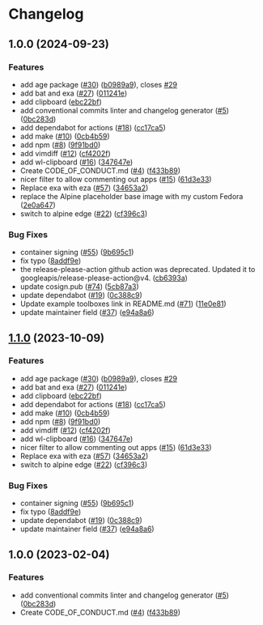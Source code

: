 # Changelog

## 1.0.0 (2024-09-23)


### Features

* add age package ([#30](https://github.com/timmytandian/my_distrobox/issues/30)) ([b0989a9](https://github.com/timmytandian/my_distrobox/commit/b0989a9f791771999c105122b64cbf8687574650)), closes [#29](https://github.com/timmytandian/my_distrobox/issues/29)
* add bat and exa ([#27](https://github.com/timmytandian/my_distrobox/issues/27)) ([011241e](https://github.com/timmytandian/my_distrobox/commit/011241e4ac1fdee5f3fbe8b8321e44ba8a0cb561))
* add clipboard ([ebc22bf](https://github.com/timmytandian/my_distrobox/commit/ebc22bf72a10043ebec55c285dfe5274f1378cc5))
* add conventional commits linter and changelog generator ([#5](https://github.com/timmytandian/my_distrobox/issues/5)) ([0bc283d](https://github.com/timmytandian/my_distrobox/commit/0bc283d271878071ef50a413bab48f3bfc1ab312))
* add dependabot for actions ([#18](https://github.com/timmytandian/my_distrobox/issues/18)) ([cc17ca5](https://github.com/timmytandian/my_distrobox/commit/cc17ca5202c1777d5e64799b00cb235b72027e24))
* add make ([#10](https://github.com/timmytandian/my_distrobox/issues/10)) ([0cb4b59](https://github.com/timmytandian/my_distrobox/commit/0cb4b59cdd98c47d2f6bfa21f801b99b045d5e40))
* add npm ([#8](https://github.com/timmytandian/my_distrobox/issues/8)) ([9f91bd0](https://github.com/timmytandian/my_distrobox/commit/9f91bd09272617c7b9203014222353265dc24947))
* add vimdiff ([#12](https://github.com/timmytandian/my_distrobox/issues/12)) ([cf4202f](https://github.com/timmytandian/my_distrobox/commit/cf4202f76752561d9b926c81933342a119e8a258))
* add wl-clipboard ([#16](https://github.com/timmytandian/my_distrobox/issues/16)) ([347647e](https://github.com/timmytandian/my_distrobox/commit/347647ea7f9f7bdb3b42d2a565df866f027a7ade))
* Create CODE_OF_CONDUCT.md ([#4](https://github.com/timmytandian/my_distrobox/issues/4)) ([f433b89](https://github.com/timmytandian/my_distrobox/commit/f433b89a1ed125c6c0a251c1eec60525cfe35820))
* nicer filter to allow commenting out apps ([#15](https://github.com/timmytandian/my_distrobox/issues/15)) ([61d3e33](https://github.com/timmytandian/my_distrobox/commit/61d3e330beb9c2a8bd557ef3872aa6595c76b1b2))
* Replace exa with eza ([#57](https://github.com/timmytandian/my_distrobox/issues/57)) ([34653a2](https://github.com/timmytandian/my_distrobox/commit/34653a2dde5b4e1cf895a2d65fc9168e064fa224))
* replace the Alpine placeholder base image with my custom Fedora ([2e0a647](https://github.com/timmytandian/my_distrobox/commit/2e0a64732bdae6d903e7fab39e3657d784715d0b))
* switch to alpine edge ([#22](https://github.com/timmytandian/my_distrobox/issues/22)) ([cf396c3](https://github.com/timmytandian/my_distrobox/commit/cf396c369ae8d8bb052df9b0c39d392f61b909ba))


### Bug Fixes

* container signing ([#55](https://github.com/timmytandian/my_distrobox/issues/55)) ([9b695c1](https://github.com/timmytandian/my_distrobox/commit/9b695c1a21a94e7b6a40f5175408b8fc650e9413))
* fix typo ([8addf9e](https://github.com/timmytandian/my_distrobox/commit/8addf9e4499a83b2b9b591e9808470f3e3f6a46e))
* the release-please-action github action was deprecated. Updated it to googleapis/release-please-action@v4. ([cb6393a](https://github.com/timmytandian/my_distrobox/commit/cb6393a934ac3922445518a083edc3779ad90613))
* update cosign.pub ([#74](https://github.com/timmytandian/my_distrobox/issues/74)) ([5cb87a3](https://github.com/timmytandian/my_distrobox/commit/5cb87a3843be43ba5999c44006df83a09386ac59))
* update dependabot ([#19](https://github.com/timmytandian/my_distrobox/issues/19)) ([0c388c9](https://github.com/timmytandian/my_distrobox/commit/0c388c958985cdc7d3c2d3de5d6d58de09472edf))
* Update example toolboxes link in README.md ([#71](https://github.com/timmytandian/my_distrobox/issues/71)) ([11e0e81](https://github.com/timmytandian/my_distrobox/commit/11e0e81e3357638fa675dc6bbf06ab5443076c24))
* update maintainer field ([#37](https://github.com/timmytandian/my_distrobox/issues/37)) ([e94a8a6](https://github.com/timmytandian/my_distrobox/commit/e94a8a69c34f5692514ebcc8c3ac21e2f33aa947))

## [1.1.0](https://github.com/ublue-os/boxkit/compare/v1.0.0...v1.1.0) (2023-10-09)


### Features

* add age package ([#30](https://github.com/ublue-os/boxkit/issues/30)) ([b0989a9](https://github.com/ublue-os/boxkit/commit/b0989a9f791771999c105122b64cbf8687574650)), closes [#29](https://github.com/ublue-os/boxkit/issues/29)
* add bat and exa ([#27](https://github.com/ublue-os/boxkit/issues/27)) ([011241e](https://github.com/ublue-os/boxkit/commit/011241e4ac1fdee5f3fbe8b8321e44ba8a0cb561))
* add clipboard ([ebc22bf](https://github.com/ublue-os/boxkit/commit/ebc22bf72a10043ebec55c285dfe5274f1378cc5))
* add dependabot for actions ([#18](https://github.com/ublue-os/boxkit/issues/18)) ([cc17ca5](https://github.com/ublue-os/boxkit/commit/cc17ca5202c1777d5e64799b00cb235b72027e24))
* add make ([#10](https://github.com/ublue-os/boxkit/issues/10)) ([0cb4b59](https://github.com/ublue-os/boxkit/commit/0cb4b59cdd98c47d2f6bfa21f801b99b045d5e40))
* add npm ([#8](https://github.com/ublue-os/boxkit/issues/8)) ([9f91bd0](https://github.com/ublue-os/boxkit/commit/9f91bd09272617c7b9203014222353265dc24947))
* add vimdiff ([#12](https://github.com/ublue-os/boxkit/issues/12)) ([cf4202f](https://github.com/ublue-os/boxkit/commit/cf4202f76752561d9b926c81933342a119e8a258))
* add wl-clipboard ([#16](https://github.com/ublue-os/boxkit/issues/16)) ([347647e](https://github.com/ublue-os/boxkit/commit/347647ea7f9f7bdb3b42d2a565df866f027a7ade))
* nicer filter to allow commenting out apps ([#15](https://github.com/ublue-os/boxkit/issues/15)) ([61d3e33](https://github.com/ublue-os/boxkit/commit/61d3e330beb9c2a8bd557ef3872aa6595c76b1b2))
* Replace exa with eza ([#57](https://github.com/ublue-os/boxkit/issues/57)) ([34653a2](https://github.com/ublue-os/boxkit/commit/34653a2dde5b4e1cf895a2d65fc9168e064fa224))
* switch to alpine edge ([#22](https://github.com/ublue-os/boxkit/issues/22)) ([cf396c3](https://github.com/ublue-os/boxkit/commit/cf396c369ae8d8bb052df9b0c39d392f61b909ba))


### Bug Fixes

* container signing ([#55](https://github.com/ublue-os/boxkit/issues/55)) ([9b695c1](https://github.com/ublue-os/boxkit/commit/9b695c1a21a94e7b6a40f5175408b8fc650e9413))
* fix typo ([8addf9e](https://github.com/ublue-os/boxkit/commit/8addf9e4499a83b2b9b591e9808470f3e3f6a46e))
* update dependabot ([#19](https://github.com/ublue-os/boxkit/issues/19)) ([0c388c9](https://github.com/ublue-os/boxkit/commit/0c388c958985cdc7d3c2d3de5d6d58de09472edf))
* update maintainer field ([#37](https://github.com/ublue-os/boxkit/issues/37)) ([e94a8a6](https://github.com/ublue-os/boxkit/commit/e94a8a69c34f5692514ebcc8c3ac21e2f33aa947))

## 1.0.0 (2023-02-04)


### Features

* add conventional commits linter and changelog generator ([#5](https://github.com/ublue-os/boxkit/issues/5)) ([0bc283d](https://github.com/ublue-os/boxkit/commit/0bc283d271878071ef50a413bab48f3bfc1ab312))
* Create CODE_OF_CONDUCT.md ([#4](https://github.com/ublue-os/boxkit/issues/4)) ([f433b89](https://github.com/ublue-os/boxkit/commit/f433b89a1ed125c6c0a251c1eec60525cfe35820))
